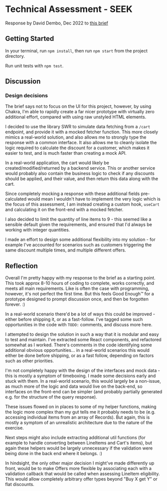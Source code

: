 # Technical Assessment - SEEK

Response by David Dembo, Dec 2022 to [this brief](BRIEF.md)

## Getting Started

In your terminal, run `npm install`, then run `npm start` from the project directory.

Run unit tests with `npm test`.

## Discussion

### Design decisions

The brief says not to focus on the UI for this project, however, by using Chakra, I'm able to rapidly create a far nicer prototype with virtually zero additional effort, compared with using raw unstyled HTML elements.

I decided to use the library SWR to simulate data fetching from a `/cart` endpoint, and provide it with a mocked fetcher function. This more closely mimics a real-world solution, and also allows me to strongly type the response with a common interface. It also allows me to cleanly isolate the logic required to calculate the discount for a customer, which makes it easier to test, and is much faster than creating a mock API.

In a real-world application, the cart would likely be created/modified/returned by a backend service. This or another service would probably also contain the business logic to check if any discounts should be applied, and their value, and then return this data along with the cart.

Since completely mocking a response with these additional fields pre-calculated would mean I wouldn't have to implement the very logic which is the focus of this assessment, I am instead creating a custom hook, `useCart` and calculating it on the front-end with a mocked fetcher.

I also decided to limit the quantity of line items to 9 - this seemed like a sensible default given the requirements, and ensured that I'd always be working with integer quantities.

I made an effort to design some additional flexibility into my solution - for example I've accounted for scenarios such as customers triggering the same discount multiple times, and multiple different offers.

## Reflection

Overall I'm pretty happy with my response to the brief as a starting point. This took approx 8-10 hours of coding to complete, works correctly, and meets all main requirements. Like is often the case with programming, however, it's not perfect the first time. But this feels Good Enough™️ for a prototype  designed to prompt discussion once, and then be forgotten forever. :)

In a real-world scenario there'd be a lot of ways this could be improved - either before shipping it, or as a fast-follow. I've tagged some such opportunities in the code with `TODO:` comments, and discuss more here.

I attempted to design the solution in such a way that it is modular and easy to test and maintain. I've extracted some React components, and refactored somewhat as I worked. There's comments in the code identifying some additional obvious opportunities... in a real-world scenarios this would either be done before shipping, or as a fast follow, depending on factors such as other priorities.

I'm not completely happy with the design of the interfaces and mock data - this is mostly a symptom of timeboxing. I made some decisions early and stuck with them. In a real-world scenario, this would largely be a non-issue, as much more of the logic and data would live on the back-end, so interfaces on the front-end can be simpler (and probably partially generated e.g. for the structure of the query response).

These issues flowed on in places to some of my helper functions, making the logic more complex than my gut tells me it probably needs to be (e.g. accessing individual items from an array of Records). But again, this is mostly a symptom of an unrealistic architecture due to the nature of the exercise.

Next steps might also include extracting additional util functions (for example to handle converting between LineItems and Cart's items), but again these helpers would be largely unnecessary if the validation were being done in the back end where it belongs. :)

In hindsight, the only other major decision I might've made differently up front, would be to make Offers more flexible by associating each with a validation callback that would be called when assessing LineItem eligibility. This would allow completely arbitrary offer types beyond "Buy X get Y" or flat discounts.